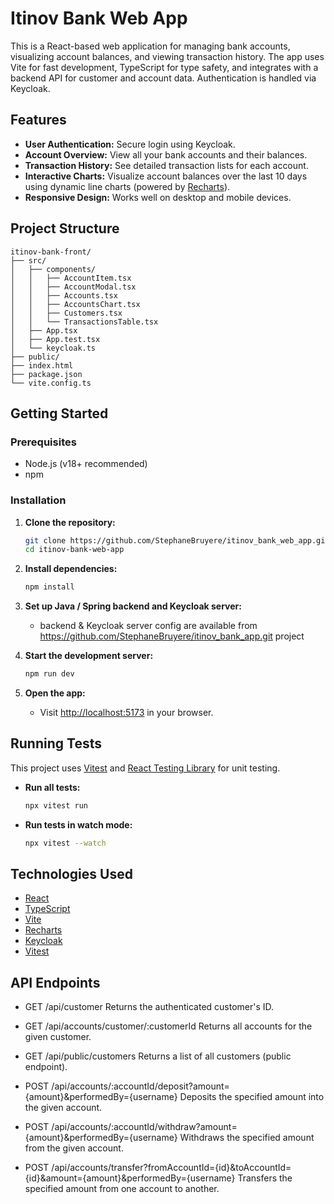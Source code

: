 # Itinov Bank Web App

This is a React-based web application for managing bank accounts, visualizing account balances, and viewing transaction history. The app uses Vite for fast development, TypeScript for type safety, and integrates with a backend API for customer and account data. Authentication is handled via Keycloak.

## Features

- **User Authentication:** Secure login using Keycloak.
- **Account Overview:** View all your bank accounts and their balances.
- **Transaction History:** See detailed transaction lists for each account.
- **Interactive Charts:** Visualize account balances over the last 10 days using dynamic line charts (powered by [Recharts](https://recharts.org/)).
- **Responsive Design:** Works well on desktop and mobile devices.

## Project Structure

```
itinov-bank-front/
├── src/
│   ├── components/
│   │   ├── AccountItem.tsx
│   │   ├── AccountModal.tsx
│   │   ├── Accounts.tsx
│   │   ├── AccountsChart.tsx
│   │   ├── Customers.tsx
│   │   └── TransactionsTable.tsx
│   ├── App.tsx
│   ├── App.test.tsx
│   └── keycloak.ts
├── public/
├── index.html
├── package.json
└── vite.config.ts
```

## Getting Started

### Prerequisites

- Node.js (v18+ recommended)
- npm

### Installation

1. **Clone the repository:**
   ```sh
   git clone https://github.com/StephaneBruyere/itinov_bank_web_app.git
   cd itinov-bank-web-app
   ```

2. **Install dependencies:**
   ```sh
   npm install
   ```

3. **Set up Java / Spring backend and Keycloak server:**
   - backend & Keycloak server config are available from https://github.com/StephaneBruyere/itinov_bank_app.git project

4. **Start the development server:**
   ```sh
   npm run dev
   ```

5. **Open the app:**
   - Visit [http://localhost:5173](http://localhost:5173) in your browser.

## Running Tests

This project uses [Vitest](https://vitest.dev/) and [React Testing Library](https://testing-library.com/docs/react-testing-library/intro/) for unit testing.

- **Run all tests:**
  ```sh
  npx vitest run
  ```

- **Run tests in watch mode:**
  ```sh
  npx vitest --watch
  ```

## Technologies Used

- [React](https://react.dev/)
- [TypeScript](https://www.typescriptlang.org/)
- [Vite](https://vitejs.dev/)
- [Recharts](https://recharts.org/)
- [Keycloak](https://www.keycloak.org/)
- [Vitest](https://vitest.dev/)

## API Endpoints

- GET /api/customer
Returns the authenticated customer's ID.

- GET /api/accounts/customer/:customerId
Returns all accounts for the given customer.

- GET /api/public/customers
Returns a list of all customers (public endpoint).

- POST /api/accounts/:accountId/deposit?amount={amount}&performedBy={username}
Deposits the specified amount into the given account.

- POST /api/accounts/:accountId/withdraw?amount={amount}&performedBy={username}
Withdraws the specified amount from the given account.

- POST /api/accounts/transfer?fromAccountId={id}&toAccountId={id}&amount={amount}&performedBy={username}
Transfers the specified amount from one account to another.
